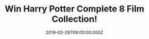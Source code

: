 ---
campaign-uuid: "c-a810dba6-4e53-4ab8-8677-2a64bbf14836"
type: "Preview"
category: "Entertainment"
date: "2019-02-28T09:00:00.000Z"
end-date: "2019-03-28T23:59:00.000Z"
disable-form: false
is_promoted: false
has_entry_page: true
title: "Win Harry Potter Complete 8 Film Collection!"
competition-description: "<p>We have on our hands the best gift a Harry Potter fan\
  \ could ever ask for: the complete 8 Film Collection from our favourite wizard of\
  \ all times, Harry Potter. Harry Potter and the Philosopher's Stone, Harry Potter\
  \ and the Chamber of Secrets, Harry Potter and the Prisoner of Azkaban, Harry Potter\
  \ and the Goblet of Fire, Harry Potter and the Order of the Phoenix, Harry Potter\
  \ and the Half-Blood Prince, & Harry Potter and the Deathly Hallows, Part 1 and\
  \ 2!</p>\n<p>A Classic great entertainment for everybody. Timeless rewatchable collection.\
  \ Want it? Click below for a chance to win.</p>\n"
hero-header: "Win Harry Potter Complete 8 Film Collection!"
terms-confirmation: "N/A"
banner-img: "https://assets.expresslyapp.com/asset-35ff0099-0b4e-44a6-8adc-aa0ab3983e22.jpg"
logo-left-href: "aaa.nme.com"
logo-left-image: "https://assets.expresslyapp.com/asset-9cea9aec-5862-4a44-a918-135d4e56c576.jpg"
logo-left-title: "NME AAA"
bg-image-hero: "https://assets.expresslyapp.com/asset-e29fa474-e5dd-401b-ade4-ccad8f4a08f1.jpg"
bg-image-first: "https://assets.expresslyapp.com/asset-3d7b2cf7-1e1f-4836-92cd-ba8b1c3c665e.jpg"
section1-content: "<p>When Harry Potter learns on his eleventh birthday that he is,\
  \ in fact, a wizard, he is quickly swept up into the spellbinding world of Hogwarts\
  \ School of Witchcraft and Wizardry alongside new best friends, Ron Weasley and\
  \ Hermione Granger. He soon discovers, though, that there is a much darker side\
  \ to the wizarding world than any of them could have imagined.</p>\n<p>That is just\
  \ the beginning of an amazing adventure. Want to know what’s next? Enter the form\
  \ below and you could taking home the incredible Harry Potter Complete 8 Film Collection,\
  \ such a piece of art to a Harry Potter fan!</p>\n<p>Good luck!</p>\n"
entry-title: "Win Harry Potter Complete 8 Film Collection!"
entry-content: "<p>Enter the draw to win Harry Potter Complete 8 Film Collection by\
  \ entering below before 23:59 on 28th of March 2019.\n\_</p>\n"
has-winner: false
prize-description: "Harry Potter Complete 8 Film Collection."
special-conditions: "Multiple entries are allowed up to one every day."
country-restrictions:
- "GB"
---